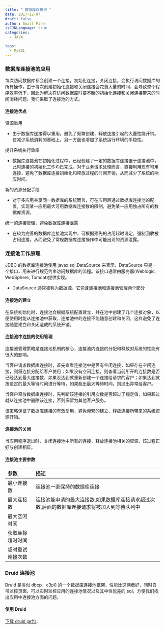 ```yaml
---
title: " 数据库连接池 "
date: 2017-12-07
draft: false
author: Small Fire
isCJKLanguage: true
categories: 
  - JAVA

tags: 
  - MySQL
---
```


### 数据库连接池的应用

每次访问数据库都会创建一个连接，初始化连接，关闭连接，会执行访问数据库的所有操作，由于每次创建初始化连接和关闭连接会花费大量的时间，会导致整个程序效率低下，因此为解决在访问数据库时要不断的初始化连接和关闭连接带来的时间消耗问题，我们采取了连接池的方式。

#### 连接池优点

资源重用

- 由于数据库连接得以重用，避免了频繁创建，释放连接引起的大量性能开销。在减少系统消耗的基础上，另一方面也增加了系统运行环境的平稳性。

提升系统执行效率

- 数据库连接池在初始化过程中，已经创建了一定的数据库连接置于连接池中，此时连接的初始化工作均已完成。对于业务请求处理而言，直接利用现有可用连接，避免了数据库连接初始化和释放过程的时间开销，从而减少了系统的响应时间。

新的资源分配手段

- 对于多应用共享同一数据库的系统而言，可在应用层通过数据库连接池的配置，实现某一应用最大可用数据库连接数的限制，避免某一应用独占所有的数据库资源。

统一的连接管理，避免数据库连接泄露

- 在较为完善的数据库连接池实现中，可根据预先的占用超时设定，强制回收被占用连接，从而避免了常规数据库连接操作中可能出现的资源泄露。

### 连接池工作原理

JDBC 的数据库连接池使用 javax.sql.DataSource 来表示，DataSource 只是一个接口，用来进行规范约束访问数据库的流程。该接口通常由服务器(Weblogic, WebSphere, Tomcat)提供实现。

- DataSource 通常被称为数据源，它包含连接池和连接池管理两个部分

#### 连接池的建立

在系统初始化时，连接池会根据系统配置建立，并在池中创建了几个连接对象，以便使用时能从连接池中获取。连接池中的连接不能随意创建和关闭，这样避免了连接随意建立和关闭造成的系统开销。

#### 连接池中连接的使用管理

连接池管理策略是连接池机制的核心，连接池内连接的分配和释放对系统的性能有很大的影响。

当客户请求数据库连接时，首先查看连接池中是否有空闲连接，如果存在空闲连接，则将连接分配给客户使用；如果没有空闲连接，则查看当前所开的连接数是否已经达到最大连接数，如果没达到就重新创建一个连接给请求的客户；如果达到就按设定的最大等待时间进行等待，如果超出最大等待时间，则抛出异常给客户。

当客户释放数据库连接时，先判断该连接的引用次数是否超过了规定值，如果超过就从连接池中删除该连接，否则保留为其他客户服务。

该策略保证了数据库连接的有效复用，避免频繁的建立、释放连接所带来的系统资源开销。

#### 连接池的关闭

当应用程序退出时，关闭连接池中所有的连接，释放连接池相关的资源，该过程正好与创建相反。

#### 连接池主要参数

| 参数             | 描述                                                         |
| :--------------- | :----------------------------------------------------------- |
| 最小连接数       | 连接池一直保持的数据库连接                                   |
| 最大连接数       | 连接池能申请的最大连接数,如果数据库连接请求超过次数,后面的数据库连接请求将被加入到等待队列中 |
| 最大空闲时间     |                                                              |
| 获取连接超时时间 |                                                              |
| 超时重试连接次数 |                                                              |

### Druid 连接池

 Druid 是类似 dbcp，c3p0 的一个数据库连接池框架，性能比这两者好，同时自带监控页面，可以实时监控应用的连接池情况以及其中性能差的 sql，方便我们找出应用中连接池方面的问题。

#### 使用 Druid

 [下载 druid jar包](https://repo1.maven.org/maven2/com/alibaba/druid/)，